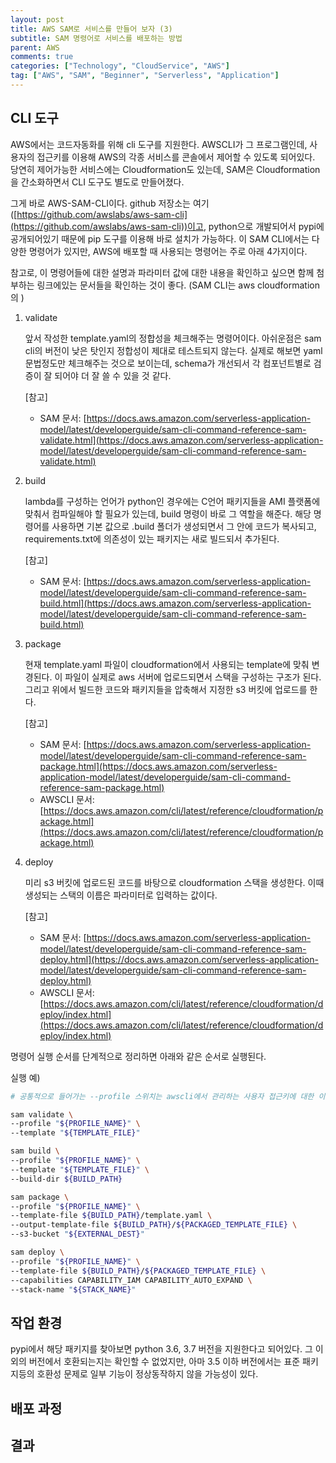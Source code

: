 ```yaml
---
layout: post
title: AWS SAM로 서비스를 만들어 보자 (3)
subtitle: SAM 명령어로 서비스를 배포하는 방법
parent: AWS
comments: true
categories: ["Technology", "CloudService", "AWS"]
tag: ["AWS", "SAM", "Beginner", "Serverless", "Application"]
---
```


## CLI 도구

AWS에서는 코드자동화를 위해 cli 도구를 지원한다. AWSCLI가 그 프로그램인데, 사용자의 접근키를 이용해 AWS의 각종 서비스를 콘솔에서 제어할 수 있도록 되어있다. 당연히 제어가능한 서비스에는 Cloudformation도 있는데, SAM은 Cloudformation을 간소화하면서 CLI 도구도 별도로 만들어졌다.

그게 바로 AWS-SAM-CLI이다. github 저장소는 여기([https://github.com/awslabs/aws-sam-cli](https://github.com/awslabs/aws-sam-cli))이고, python으로 개발되어서 pypi에 공개되어있기 때문에 pip 도구를 이용해 바로 설치가 가능하다. 이 SAM CLI에서는 다양한 명령어가 있지만, AWS에 배포할 때 사용되는 명령어는 주로 아래 4가지이다.

참고로, 이 명령어들에 대한 설명과 파라미터 값에 대한 내용을 확인하고 싶으면 함께 첨부하는 링크에있는 문서들을 확인하는 것이 좋다. (SAM CLI는 aws cloudformation의 )

1. validate

    앞서 작성한 template.yaml의 정합성을 체크해주는 명령어이다. 아쉬운점은 sam cli의 버전이 낮은 탓인지 정합성이 제대로 테스트되지 않는다. 실제로 해보면 yaml 문법정도만 체크해주는 것으로 보이는데, schema가 개선되서 각 컴포넌트별로 검증이 잘 되어야 더 잘 쓸 수 있을 것 같다.

    [참고]
    * SAM 문서: [https://docs.aws.amazon.com/serverless-application-model/latest/developerguide/sam-cli-command-reference-sam-validate.html](https://docs.aws.amazon.com/serverless-application-model/latest/developerguide/sam-cli-command-reference-sam-validate.html)

2. build

    lambda를 구성하는 언어가 python인 경우에는 C언어 패키지들을 AMI 플랫폼에 맞춰서 컴파일해야 할 필요가 있는데, build 명령이 바로 그 역할을 해준다. 해당 명령어를 사용하면 기본 값으로 .build 폴더가 생성되면서 그 안에 코드가 복사되고, requirements.txt에 의존성이 있는 패키지는 새로 빌드되서 추가된다.

    [참고]
    * SAM 문서: [https://docs.aws.amazon.com/serverless-application-model/latest/developerguide/sam-cli-command-reference-sam-build.html](https://docs.aws.amazon.com/serverless-application-model/latest/developerguide/sam-cli-command-reference-sam-build.html)

3. package

    현재 template.yaml 파일이 cloudformation에서 사용되는 template에 맞춰 변경된다. 이 파일이 실제로 aws 서버에 업로드되면서 스택을 구성하는 구조가 된다. 그리고 위에서 빌드한 코드와 패키지들을 압축해서 지정한 s3 버킷에 업로드를 한다.

    [참고]
    * SAM 문서: [https://docs.aws.amazon.com/serverless-application-model/latest/developerguide/sam-cli-command-reference-sam-package.html](https://docs.aws.amazon.com/serverless-application-model/latest/developerguide/sam-cli-command-reference-sam-package.html)
    * AWSCLI 문서: [https://docs.aws.amazon.com/cli/latest/reference/cloudformation/package.html](https://docs.aws.amazon.com/cli/latest/reference/cloudformation/package.html)

4. deploy

    미리 s3 버킷에 업로드된 코드를 바탕으로 cloudformation 스택을 생성한다. 이때 생성되는 스택의 이름은 파라미터로 입력하는 값이다.

    [참고]
    * SAM 문서: [https://docs.aws.amazon.com/serverless-application-model/latest/developerguide/sam-cli-command-reference-sam-deploy.html](https://docs.aws.amazon.com/serverless-application-model/latest/developerguide/sam-cli-command-reference-sam-deploy.html)
    * AWSCLI 문서: [https://docs.aws.amazon.com/cli/latest/reference/cloudformation/deploy/index.html](https://docs.aws.amazon.com/cli/latest/reference/cloudformation/deploy/index.html)

명령어 실행 순서를 단계적으로 정리하면 아래와 같은 순서로 실행된다.

실행 예)

```bash
# 공통적으로 들어가는 --profile 스위치는 awscli에서 관리하는 사용자 접근키에 대한 이름을 의미한다. 이 값은 ini 형식으로 작성되며, 리눅스/osx 기준으로 ~/.aws/config 파일에서 확인 가능하다.

sam validate \
--profile "${PROFILE_NAME}" \
--template "${TEMPLATE_FILE}"

sam build \
--profile "${PROFILE_NAME}" \
--template "${TEMPLATE_FILE}" \
--build-dir ${BUILD_PATH}

sam package \
--profile "${PROFILE_NAME}" \
--template-file ${BUILD_PATH}/template.yaml \
--output-template-file ${BUILD_PATH}/${PACKAGED_TEMPLATE_FILE} \
--s3-bucket "${EXTERNAL_DEST}"

sam deploy \
--profile "${PROFILE_NAME}" \
--template-file ${BUILD_PATH}/${PACKAGED_TEMPLATE_FILE} \
--capabilities CAPABILITY_IAM CAPABILITY_AUTO_EXPAND \
--stack-name "${STACK_NAME}"
```

## 작업 환경

pypi에서 해당 패키지를 찾아보면 python 3.6, 3.7 버전을 지원한다고 되어있다. 그 이외의 버전에서 호환되는지는 확인할 수 없었지만, 아마 3.5 이하 버전에서는 표준 패키지등의 호환성 문제로 일부 기능이 정상동작하지 않을 가능성이 있다.

## 배포 과정

## 결과
